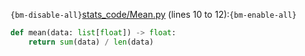 `{bm-disable-all}`[stats_code/Mean.py](stats_code/Mean.py) (lines 10 to 12):`{bm-enable-all}`

```python
def mean(data: list[float]) -> float:
    return sum(data) / len(data)
```